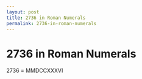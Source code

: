 ```yaml
---
layout: post
title: 2736 in Roman Numerals
permalink: 2736-in-roman-numerals
---
```


# 2736 in Roman Numerals

2736 = MMDCCXXXVI
